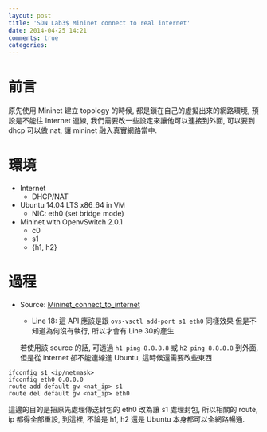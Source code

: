 ```yaml
---
layout: post
title: 'SDN Lab3$ Mininet connect to real internet'
date: 2014-04-25 14:21
comments: true
categories: 
---
```

# 前言
  原先使用 Mininet 建立 topology 的時候, 都是鎖在自己的虛擬出來的網路環境, 預設是不能往 Internet 連線, 我們需要改一些設定來讓他可以連接到外面, 可以要到 dhcp 可以做 nat, 讓 mininet 融入真實網路當中.

# 環境
- Internet
  - DHCP/NAT
- Ubuntu 14.04 LTS x86_64 in VM 
  - NIC: eth0 (set bridge mode)
- Mininet with OpenvSwitch 2.0.1
  - c0 
  - s1
  - {h1, h2}
   
  
# 過程
- Source: [Mininet_connect_to_internet](https://gist.github.com/pichuang/11280233)
  - Line 18: 這 API 應該是跟 `ovs-vsctl add-port s1 eth0` 同樣效果 但是不知道為何沒有執行, 所以才會有 Line 30的產生

  若使用該 source 的話, 可透過 `h1 ping 8.8.8.8` 或 `h2 ping 8.8.8.8` 到外面, 但是從 internet 卻不能連線進 Ubuntu, 這時候還需要改些東西
  
```
ifconfig s1 <ip/netmask>
ifconfig eth0 0.0.0.0
route add default gw <nat_ip> s1
route del default gw <nat_ip> eth0
```
  
  這邊的目的是把原先處理傳送封包的 eth0 改為讓 s1 處理封包, 所以相關的 route, ip 都得全部重設, 到這裡, 不論是 h1, h2 還是 Ubuntu 本身都可以全網路暢通.

